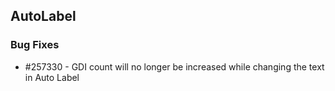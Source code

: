 ## AutoLabel

### Bug Fixes

* \#257330 - GDI count will no longer be increased while changing the text in Auto Label

